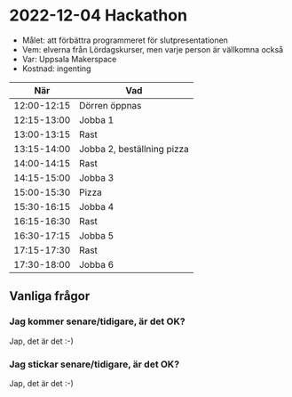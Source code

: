# 2022-12-04 Hackathon

 * Målet: att förbättra programmeret för slutpresentationen
 * Vem: elverna från Lördagskurser, men varje person är vällkomna också
 * Var: Uppsala Makerspace
 * Kostnad: ingenting

När        |Vad
-----------|----------------------------
12:00-12:15|Dörren öppnas
12:15-13:00|Jobba 1
13:00-13:15|Rast
13:15-14:00|Jobba 2, beställning pizza
14:00-14:15|Rast
14:15-15:00|Jobba 3
15:00-15:30|Pizza
15:30-16:15|Jobba 4
16:15-16:30|Rast
16:30-17:15|Jobba 5
17:15-17:30|Rast
17:30-18:00|Jobba 6

## Vanliga frågor

### Jag kommer senare/tidigare, är det OK?

Jap, det är det :-)

### Jag stickar senare/tidigare, är det OK?

Jap, det är det :-)
